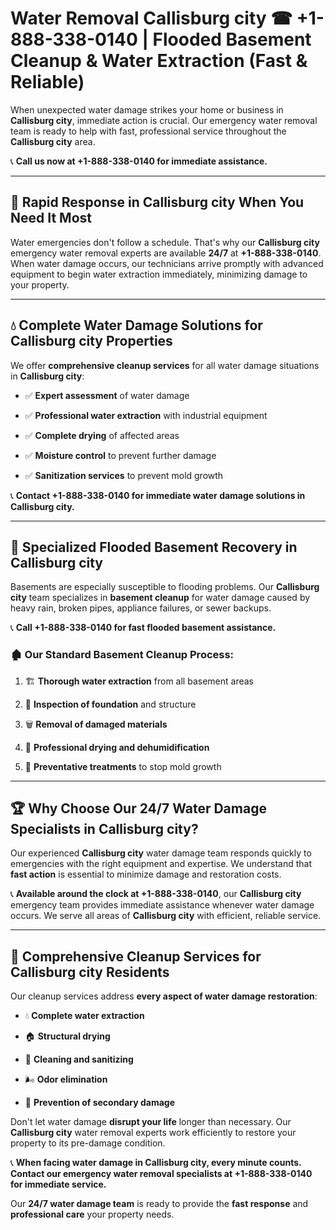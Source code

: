 # Water Removal Callisburg city ☎ +1-888-338-0140 | Flooded Basement Cleanup & Water Extraction (Fast & Reliable)

When unexpected water damage strikes your home or business in **Callisburg city**, immediate action is crucial. Our emergency water removal team is ready to help with fast, professional service throughout the **Callisburg city** area. 

📞 **Call us now at +1-888-338-0140 for immediate assistance.**
---
## 🚀 Rapid Response in Callisburg city When You Need It Most
Water emergencies don't follow a schedule. That's why our **Callisburg city** emergency water removal experts are available **24/7** at **+1-888-338-0140**. When water damage occurs, our technicians arrive promptly with advanced equipment to begin water extraction immediately, minimizing damage to your property.
---
## 💧 Complete Water Damage Solutions for Callisburg city Properties
We offer **comprehensive cleanup services** for all water damage situations in **Callisburg city**:
- ✅ **Expert assessment** of water damage  
- ✅ **Professional water extraction** with industrial equipment  
- ✅ **Complete drying** of affected areas  
- ✅ **Moisture control** to prevent further damage  
- ✅ **Sanitization services** to prevent mold growth  
📞 **Contact +1-888-338-0140 for immediate water damage solutions in Callisburg city.**
---
## 🌊 Specialized Flooded Basement Recovery in Callisburg city
Basements are especially susceptible to flooding problems. Our **Callisburg city** team specializes in **basement cleanup** for water damage caused by heavy rain, broken pipes, appliance failures, or sewer backups. 
📞 **Call +1-888-338-0140 for fast flooded basement assistance.**
### 🏚️ Our Standard Basement Cleanup Process:
1. 🏗️ **Thorough water extraction** from all basement areas  
2. 🔎 **Inspection of foundation** and structure  
3. 🗑️ **Removal of damaged materials**  
4. 💨 **Professional drying and dehumidification**  
5. 🚫 **Preventative treatments** to stop mold growth  
---
## 🏆 Why Choose Our 24/7 Water Damage Specialists in Callisburg city?
Our experienced **Callisburg city** water damage team responds quickly to emergencies with the right equipment and expertise. We understand that **fast action** is essential to minimize damage and restoration costs.
📞 **Available around the clock at +1-888-338-0140**, our **Callisburg city** emergency team provides immediate assistance whenever water damage occurs. We serve all areas of **Callisburg city** with efficient, reliable service.
---
## 🧹 Comprehensive Cleanup Services for Callisburg city Residents
Our cleanup services address **every aspect of water damage restoration**:
- 💧 **Complete water extraction**  
- 🏠 **Structural drying**  
- 🧼 **Cleaning and sanitizing**  
- 🌬️ **Odor elimination**  
- 🚫 **Prevention of secondary damage**  
Don't let water damage **disrupt your life** longer than necessary. Our **Callisburg city** water removal experts work efficiently to restore your property to its pre-damage condition.
📞 **When facing water damage in Callisburg city, every minute counts. Contact our emergency water removal specialists at +1-888-338-0140 for immediate service.**
Our **24/7 water damage team** is ready to provide the **fast response** and **professional care** your property needs.
